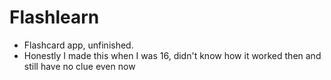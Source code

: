 # Flashlearn
 - Flashcard app, unfinished.
 - Honestly I made this when I was 16, didn't know how it worked then and still have no clue even now
